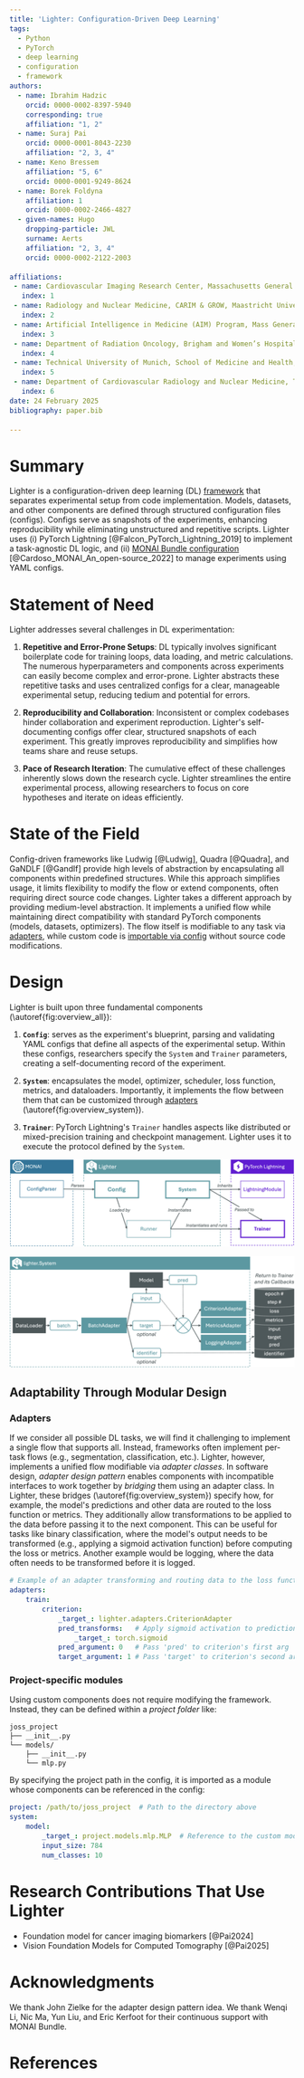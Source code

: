 ```yaml
---
title: 'Lighter: Configuration-Driven Deep Learning'
tags:
  - Python
  - PyTorch
  - deep learning
  - configuration
  - framework
authors:
  - name: Ibrahim Hadzic
    orcid: 0000-0002-8397-5940
    corresponding: true
    affiliation: "1, 2"
  - name: Suraj Pai
    orcid: 0000-0001-8043-2230
    affiliation: "2, 3, 4"
  - name: Keno Bressem
    affiliation: "5, 6"
    orcid: 0000-0001-9249-8624
  - name: Borek Foldyna
    affiliation: 1
    orcid: 0000-0002-2466-4827
  - given-names: Hugo
    dropping-particle: JWL
    surname: Aerts
    affiliation: "2, 3, 4"
    orcid: 0000-0002-2122-2003

affiliations:
 - name: Cardiovascular Imaging Research Center, Massachusetts General Hospital, Harvard Medical School, United States of America
   index: 1
 - name: Radiology and Nuclear Medicine, CARIM & GROW, Maastricht University, The Netherlands
   index: 2
 - name: Artificial Intelligence in Medicine (AIM) Program, Mass General Brigham, Harvard Medical School, Harvard Institutes of Medicine, United States of America
   index: 3
 - name: Department of Radiation Oncology, Brigham and Women’s Hospital, Dana-Farber Cancer Institute, Harvard Medical School, United States of America
   index: 4
 - name: Technical University of Munich, School of Medicine and Health, Klinikum rechts der Isar, TUM University Hospital, Germany
   index: 5
 - name: Department of Cardiovascular Radiology and Nuclear Medicine, Technical University of Munich, School of Medicine and Health, German Heart Center, TUM University Hospital, Germany
   index: 6
date: 24 February 2025
bibliography: paper.bib

---
```


# Summary

Lighter is a configuration-driven deep learning (DL) [framework](https://github.com/project-lighter/lighter) that separates experimental setup from code implementation. Models, datasets, and other components are defined through structured configuration files (configs). Configs serve as snapshots of the experiments, enhancing reproducibility while eliminating unstructured and repetitive scripts. Lighter uses (i) PyTorch Lightning [@Falcon_PyTorch_Lightning_2019] to implement a task-agnostic DL logic, and (ii) [MONAI Bundle configuration](https://docs.monai.io/en/stable/config_syntax.html#) [@Cardoso_MONAI_An_open-source_2022] to manage experiments using YAML configs.

# Statement of Need

Lighter addresses several challenges in DL experimentation:

1. **Repetitive and Error-Prone Setups**: DL typically involves significant boilerplate code for training loops, data loading, and metric calculations. The numerous hyperparameters and components across experiments can easily become complex and error-prone. Lighter abstracts these repetitive tasks and uses centralized configs for a clear, manageable experimental setup, reducing tedium and potential for errors.

2. **Reproducibility and Collaboration**: Inconsistent or complex codebases hinder collaboration and experiment reproduction. Lighter's self-documenting configs offer clear, structured snapshots of each experiment. This greatly improves reproducibility and simplifies how teams share and reuse setups.

3. **Pace of Research Iteration**: The cumulative effect of these challenges inherently slows down the research cycle. Lighter streamlines the entire experimental process, allowing researchers to focus on core hypotheses and iterate on ideas  efficiently.

# State of the Field

Config-driven frameworks like Ludwig [@Ludwig], Quadra [@Quadra], and GaNDLF [@Gandlf] provide high levels of abstraction by encapsulating all components within predefined structures. While this approach simplifies usage, it limits flexibility to modify the flow or extend components, often requiring direct source code changes.
Lighter takes a different approach by providing medium-level abstraction. It implements a unified flow while maintaining direct compatibility with standard PyTorch components (models, datasets, optimizers). The flow itself is modifiable to any task via [adapters](#adapters), while custom code is [importable via config](#project-specific-modules) without source code modifications.

# Design

Lighter is built upon three fundamental components (\autoref{fig:overview_all}):

1.  **`Config`**: serves as the experiment's blueprint, parsing and validating YAML configs that define all aspects of the experimental setup. Within these configs, researchers specify the `System` and `Trainer` parameters, creating a self-documenting record of the experiment.

2.  **`System`**: encapsulates the model, optimizer, scheduler, loss function, metrics, and dataloaders. Importantly, it implements the flow between them that can be customized through [adapters](#adapters) (\autoref{fig:overview_system}).

3. **`Trainer`**:  PyTorch Lightning's `Trainer` handles aspects like distributed or mixed-precision training and checkpoint management. Lighter uses it to execute the protocol defined by the `System`.

![**Lighter Overview.** `Config` leverages MONAI's `ConfigParser` for parsing the user-defined YAML configs, and its features are used by Runner to instantiate the `System` and `Trainer`. `Trainer` is used directly from PyTorch Lightning, whereas `System` inherits from `LightningModule`, ensuring its compatibility with `Trainer` while implementing a logic generalizable to any task or type of data. Finally, `Runner` runs the paired `Trainer` and `System` for a particular stage (e.g., fit or test).\label{fig:overview_all}](overview_all.png)

![**Flowchart of the `lighter.System`.** A `batch` from the `DataLoader` is processed by `BatchAdapter` to extract `input`, `target` (optional), and `identifier` (optional). The `Model` generates `pred` (predictions) from the `input`. `CriterionAdapter` and `MetricsAdapter` compute loss and metrics, respectively, by applying optional transformations and routing arguments for the loss and metric functions. Results, including loss, metrics, and other data prepared for logging by the `LoggingAdapter` are returned to the `Trainer`.\label{fig:overview_system}](overview_system.png)

## Adaptability Through Modular Design

### Adapters

If we consider all possible DL tasks, we will find it challenging to implement a single flow that supports all. Instead, frameworks often implement per-task flows (e.g., segmentation, classification, etc.). Lighter, however, implements a unified flow modifiable via *adapter classes*. In software design, *adapter design pattern* enables components with incompatible interfaces to work together by *bridging* them using an adapter class. In Lighter, these bridges (\autoref{fig:overview_system}) specify how, for example, the model's predictions and other data are routed to the loss function or metrics. They additionally allow transformations to be applied to the data before passing it to the next component. This can be useful for tasks like binary classification, where the model's output needs to be transformed (e.g., applying a sigmoid activation function) before computing the loss or metrics. Another example would be logging, where the data often needs to be transformed before it is logged.

```yaml
# Example of an adapter transforming and routing data to the loss function
adapters:
    train:
        criterion:
            _target_: lighter.adapters.CriterionAdapter
            pred_transforms:   # Apply sigmoid activation to predictions
                _target_: torch.sigmoid
            pred_argument: 0   # Pass 'pred' to criterion's first arg
            target_argument: 1 # Pass 'target' to criterion's second arg
```


### Project-specific modules

Using custom components does not require modifying the framework. Instead, they can be defined within a *project folder* like:

```
joss_project
├── __init__.py
└── models/
    ├── __init__.py
    └── mlp.py
```

By specifying the project path in the config, it is imported as a module whose components can be referenced in the config:

```yaml
project: /path/to/joss_project  # Path to the directory above
system:
    model:
        _target_: project.models.mlp.MLP  # Reference to the custom model
        input_size: 784
        num_classes: 10
```

# Research Contributions That Use Lighter

- Foundation model for cancer imaging biomarkers [@Pai2024]
- Vision Foundation Models for Computed Tomography [@Pai2025]

# Acknowledgments

We thank John Zielke for the adapter design pattern idea. We thank Wenqi Li, Nic Ma, Yun Liu, and Eric Kerfoot for their continuous support with MONAI Bundle.

# References
